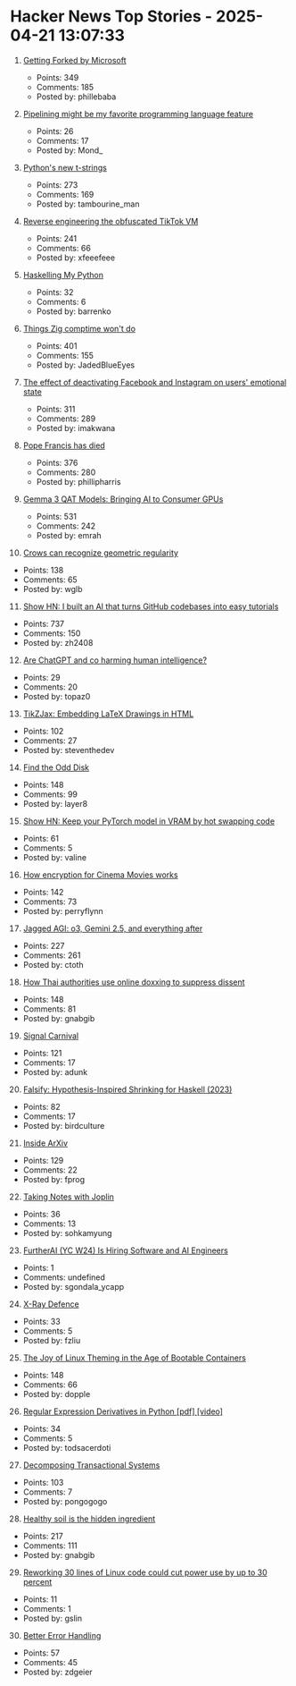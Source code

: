 # Hacker News Top Stories - 2025-04-21 13:07:33

1. [Getting Forked by Microsoft](https://philiplaine.com/posts/getting-forked-by-microsoft/)
   - Points: 349
   - Comments: 185
   - Posted by: phillebaba

2. [Pipelining might be my favorite programming language feature](https://herecomesthemoon.net/2025/04/pipelining/)
   - Points: 26
   - Comments: 17
   - Posted by: Mond_

3. [Python's new t-strings](https://davepeck.org/2025/04/11/pythons-new-t-strings/)
   - Points: 273
   - Comments: 169
   - Posted by: tambourine_man

4. [Reverse engineering the obfuscated TikTok VM](https://github.com/LukasOgunfeitimi/TikTok-ReverseEngineering)
   - Points: 241
   - Comments: 66
   - Posted by: xfeeefeee

5. [Haskelling My Python](https://unnamed.website/posts/haskelling-my-python/)
   - Points: 32
   - Comments: 6
   - Posted by: barrenko

6. [Things Zig comptime won't do](https://matklad.github.io/2025/04/19/things-zig-comptime-wont-do.html)
   - Points: 401
   - Comments: 155
   - Posted by: JadedBlueEyes

7. [The effect of deactivating Facebook and Instagram on users' emotional state](https://www.nber.org/papers/w33697)
   - Points: 311
   - Comments: 289
   - Posted by: imakwana

8. [Pope Francis has died](https://www.reuters.com/world/pope-francis-has-died-vatican-says-video-statement-2025-04-21/)
   - Points: 376
   - Comments: 280
   - Posted by: phillipharris

9. [Gemma 3 QAT Models: Bringing AI to Consumer GPUs](https://developers.googleblog.com/en/gemma-3-quantized-aware-trained-state-of-the-art-ai-to-consumer-gpus/)
   - Points: 531
   - Comments: 242
   - Posted by: emrah

10. [Crows can recognize geometric regularity](https://phys.org/news/2025-04-crows-geometric-regularity.html)
   - Points: 138
   - Comments: 65
   - Posted by: wglb

11. [Show HN: I built an AI that turns GitHub codebases into easy tutorials](https://github.com/The-Pocket/Tutorial-Codebase-Knowledge)
   - Points: 737
   - Comments: 150
   - Posted by: zh2408

12. [Are ChatGPT and co harming human intelligence?](https://www.theguardian.com/technology/2025/apr/19/dont-ask-what-ai-can-do-for-us-ask-what-it-is-doing-to-us-are-chatgpt-and-co-harming-human-intelligence)
   - Points: 29
   - Comments: 20
   - Posted by: topaz0

13. [TikZJax: Embedding LaTeX Drawings in HTML](https://tikzjax.com/)
   - Points: 102
   - Comments: 27
   - Posted by: steventhedev

14. [Find the Odd Disk](https://colors2.alessandroroussel.com/)
   - Points: 148
   - Comments: 99
   - Posted by: layer8

15. [Show HN: Keep your PyTorch model in VRAM by hot swapping code](https://github.com/valine/training-hot-swap/)
   - Points: 61
   - Comments: 5
   - Posted by: valine

16. [How encryption for Cinema Movies works](https://serverless.industries/2024/05/31/digital-cinema.en.html)
   - Points: 142
   - Comments: 73
   - Posted by: perryflynn

17. [Jagged AGI: o3, Gemini 2.5, and everything after](https://www.oneusefulthing.org/p/on-jagged-agi-o3-gemini-25-and-everything)
   - Points: 227
   - Comments: 261
   - Posted by: ctoth

18. [How Thai authorities use online doxxing to suppress dissent](https://citizenlab.ca/2025/04/how-thai-authorities-use-online-doxxing-to-suppress-dissent/)
   - Points: 148
   - Comments: 81
   - Posted by: gnabgib

19. [Signal Carnival](https://www.quiss.org/signal_carnival/)
   - Points: 121
   - Comments: 17
   - Posted by: adunk

20. [Falsify: Hypothesis-Inspired Shrinking for Haskell (2023)](https://www.well-typed.com/blog/2023/04/falsify/)
   - Points: 82
   - Comments: 17
   - Posted by: birdculture

21. [Inside ArXiv](https://www.wired.com/story/inside-arxiv-most-transformative-code-science/)
   - Points: 129
   - Comments: 22
   - Posted by: fprog

22. [Taking Notes with Joplin](https://lwn.net/Articles/1016400/)
   - Points: 36
   - Comments: 13
   - Posted by: sohkamyung

23. [FurtherAI (YC W24) Is Hiring Software and AI Engineers](https://www.ycombinator.com/companies/furtherai/jobs)
   - Points: 1
   - Comments: undefined
   - Posted by: sgondala_ycapp

24. [X-Ray Defence](https://lichess.org/@/Mcie/blog/x-ray-defence-hidden-resource-sudden-lifeline/HERaZrZg)
   - Points: 33
   - Comments: 5
   - Posted by: fzliu

25. [The Joy of Linux Theming in the Age of Bootable Containers](https://blues.win/posts/joy-of-linux-theming/)
   - Points: 148
   - Comments: 66
   - Posted by: dopple

26. [Regular Expression Derivatives in Python [pdf] [video]](https://archive.fosdem.org/2018/schedule/event/python_regex_derivatives/attachments/slides/2363/export/events/attachments/python_regex_derivatives/slides/2363/fosdem2018.pdf)
   - Points: 34
   - Comments: 5
   - Posted by: todsacerdoti

27. [Decomposing Transactional Systems](https://transactional.blog/blog/2025-decomposing-transactional-systems)
   - Points: 103
   - Comments: 7
   - Posted by: pongogogo

28. [Healthy soil is the hidden ingredient](https://www.nature.com/articles/d41586-025-01026-x)
   - Points: 217
   - Comments: 111
   - Posted by: gnabgib

29. [Reworking 30 lines of Linux code could cut power use by up to 30 percent](https://spectrum.ieee.org/data-center-energy-consumption)
   - Points: 11
   - Comments: 1
   - Posted by: gslin

30. [Better Error Handling](https://meowbark.dev/Better-error-handling)
   - Points: 57
   - Comments: 45
   - Posted by: zdgeier

